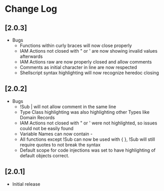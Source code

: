 # Change Log
## [2.0.3]
- Bugs
    - Functions within curly braces will now close properly
    - IAM Actions not closed with " or ' are now showing invalid values afterwards
    - IAM Actions raw are now properly closed and allow comments
    - Comments as initial character in line are now respected
    - Shellscript syntax highlighting will now recognize heredoc closing

## [2.0.2]
- Bugs
    - !Sub | will not allow comment in the same line
    - Type Class highlighting was also highlighting other Types like Domain Records
    - IAM Actions not closed with " or ' were not highlighted, so issues could not be easily found
    - Variable Names can now contain -
    - All functions except !Sub can now be used with { }, !Sub will still require quotes to not break the syntax
    - Default scope for code injections was set to have highlighting of default objects correct. 
## [2.0.1]
- Initial release
